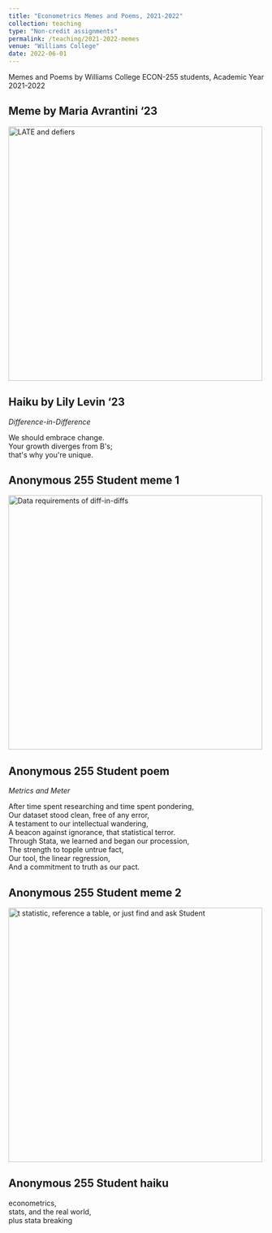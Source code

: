 ```yaml
---
title: "Econometrics Memes and Poems, 2021-2022"
collection: teaching
type: "Non-credit assignments"
permalink: /teaching/2021-2022-memes
venue: "Williams College"
date: 2022-06-01
---
```

Memes and Poems by Williams College ECON-255 students, Academic Year 2021-2022

<!--- # Econometrics Memes and Poems, 2021-2022 --->

## Meme by Maria Avrantini ‘23

<img src="https://owenozier.github.io/images/memes/2021-2022-meme-avrantini.png"  width=500 alt="LATE and defiers">


## Haiku by Lily Levin ‘23
<i>Difference-in-Difference</i>

We should embrace change. <br/>
Your growth diverges from B's; <br/>
that's why you're unique. <br/>


## Anonymous 255 Student meme 1

<img src="https://owenozier.github.io/images/memes/2021-2022-meme-a.png"  width=500 alt="Data requirements of diff-in-diffs">


## Anonymous 255 Student poem
<i>Metrics and Meter</i>

After time spent researching and time spent pondering, <br/>
Our dataset stood clean, free of any error, <br/>
A testament to our intellectual wandering, <br/>
A beacon against ignorance, that statistical terror. <br/>
Through Stata, we learned and began our procession, <br/>
The strength to topple untrue fact, <br/>
Our tool, the linear regression, <br/>
And a commitment to truth as our pact. <br/>


## Anonymous 255 Student meme 2

<img src="https://owenozier.github.io/images/memes/2021-2022-meme-b.png"  width=500 alt="t statistic, reference a table, or just find and ask Student">


## Anonymous 255 Student haiku

econometrics, <br/>
stats, and the real world, <br/>
plus stata breaking <br/>


